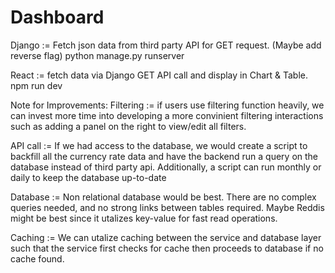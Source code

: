 # Dashboard

Django := Fetch json data from third party API for GET request. (Maybe add reverse flag)
python manage.py runserver

React := fetch data via Django GET API call and display in Chart & Table.
npm run dev

Note for Improvements:
Filtering := if users use filtering function heavily, we can invest more time into developing a more convinient 
            filtering interactions such as adding a panel on the right to view/edit all filters.

API call := If we had access to the database, we would create a script to backfill all the currency rate data
            and have the backend run a query on the database instead of third party api. Additionally, a script
            can run monthly or daily to keep the database up-to-date

Database := Non relational database would be best. There are no complex queries needed, and no strong links between tables
            required. Maybe Reddis might be best since it utalizes key-value for fast read operations.

Caching := We can utalize caching between the service and database layer such that the service first checks for cache
            then proceeds to database if no cache found. 


